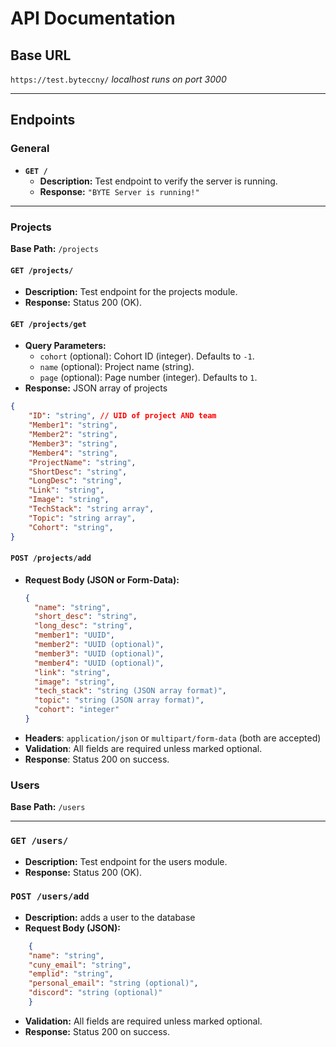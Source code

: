 # API Documentation

## Base URL
`https://test.byteccny/`
*localhost runs on port 3000*

---

## Endpoints

### General
- **`GET /`**  
  - **Description:** Test endpoint to verify the server is running.  
  - **Response:** `"BYTE Server is running!"`

---

### Projects

**Base Path:** `/projects`

#### `GET /projects/`
- **Description:** Test endpoint for the projects module.  
- **Response:** Status 200 (OK).

#### `GET /projects/get`
- **Query Parameters:**
  - `cohort` (optional): Cohort ID (integer). Defaults to `-1`.
  - `name` (optional): Project name (string).
  - `page` (optional): Page number (integer). Defaults to `1`.
- **Response:** JSON array of projects
```json
{
    "ID": "string", // UID of project AND team
    "Member1": "string",
    "Member2": "string",
    "Member3": "string",
    "Member4": "string",
    "ProjectName": "string",
    "ShortDesc": "string",
    "LongDesc": "string",
    "Link": "string",
    "Image": "string",
    "TechStack": "string array",
    "Topic": "string array",
    "Cohort": "string",
}
```

#### `POST /projects/add`
- **Request Body (JSON or Form-Data):**
  ```json
  {
    "name": "string",
    "short_desc": "string",
    "long_desc": "string",
    "member1": "UUID",
    "member2": "UUID (optional)",
    "member3": "UUID (optional)",
    "member4": "UUID (optional)",
    "link": "string",
    "image": "string",
    "tech_stack": "string (JSON array format)",
    "topic": "string (JSON array format)",
    "cohort": "integer"
  }
- **Headers**: `application/json` or `multipart/form-data` (both are accepted)
- **Validation**: All fields are required unless marked optional.
- **Response**: Status 200 on success.

### Users
**Base Path:** `/users`

---

### `GET /users/`
- **Description:** Test endpoint for the users module.
- **Response:** Status 200 (OK).

### `POST /users/add`
- **Description:** adds a user to the database
- **Request Body (JSON):**
```json
    {
    "name": "string",
    "cuny_email": "string",
    "emplid": "string",
    "personal_email": "string (optional)",
    "discord": "string (optional)"
    }
```
- **Validation:** All fields are required unless marked optional.
- **Response:** Status 200 on success.